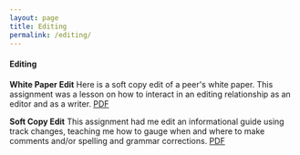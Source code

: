 ```yaml
---
layout: page
title: Editing
permalink: /editing/
---
```


#### Editing
 
**White Paper Edit**
Here is a soft copy edit of a peer's white paper. This assignment was a lesson on how to interact in an editing relationship as an editor and as a writer.
[PDF][whitepaper]

**Soft Copy Edit**
This assignment had me edit an informational guide using track changes, teaching me how to gauge when and where to make comments and/or spelling and grammar corrections.
[PDF][scedit]



[whitepaper]: /files/SMcNeelyWPEdit.pdf
[scedit]: /files/SMcNeelySoftCopyEdit.pdf
